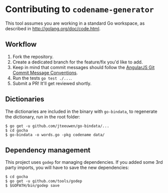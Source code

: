 # Contributing to `codename-generator`

This tool assumes you are working in a standard Go workspace, as described in http://golang.org/doc/code.html.

## Workflow
1. Fork the repository.
2. Create a dedicated branch for the feature/fix you'd like to add.
3. Keep in mind that commit messages should follow the [AngularJS Git Commit Message Conventions](https://docs.google.com/document/d/1QrDFcIiPjSLDn3EL15IJygNPiHORgU1_OOAqWjiDU5Y/edit).
4. Run the tests `go test ./...`.
5. Submit a PR! It'll get reviewed shortly.

## Dictionaries
The dictionaries are included in the binary with `go-bindata`, to regenerate the dictionary, run in the root folder:
```
$ go get -u github.com/jteeuwen/go-bindata/...
$ cd gocha
$ go-bindata -o words.go -pkg codename data/
```

## Dependency management

This project uses `godep` for managing dependencies. If you added some 3rd party imports, you will have to save the new dependencies:
```
$ cd gocha
$ go get -u github.com/tools/godep
$ $GOPATH/bin/godep save
```